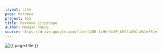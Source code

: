 ```yaml
---
layout: cite
page: Marvana
project: F15
title: Marvana Cityscape
author: Meagan Young
source: https://drive.google.com/file/d/0B-1iHvrQa5F_bWJfaXVOaVk1eFE/view?usp=sharing
---
```

![{{ page.title }}](/projects/F15/regions/marvana/environment.jpg)
